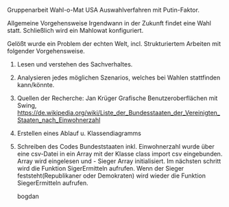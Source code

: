 Gruppenarbeit Wahl-o-Mat USA Auswahlverfahren mit Putin-Faktor.

Allgemeine Vorgehensweise
Irgendwann in der Zukunft findet eine Wahl statt.
Schließlich wird ein Mahlowat konfiguriert.

Gelößt wurde ein Problem der echten Welt, incl. Strukturiertem Arbeiten mit folgender Vorgehensweise.

1. Lesen und verstehen des Sachverhaltes.
2. Analysieren jedes möglichen Szenarios, welches bei Wahlen stattfinden kann/könnte.
3. Quellen der Recherche: Jan Krüger Grafische Benutzeroberflächen mit Swing,
   https://de.wikipedia.org/wiki/Liste_der_Bundesstaaten_der_Vereinigten_Staaten_nach_Einwohnerzahl
4. Erstellen eines Ablauf u. Klassendiagramms
5. Schreiben des Codes 
     Bundeststaaten inkl. Einwohnerzahl wurde über eine csv-Datei in ein Array mit der Klasse class import csv eingebunden.
     Array wird eingelesen und - Sieger Array initialisiert. 
     Im nächsten schritt wird die Funktion SigerErmitteln aufrufen. Wenn der Sieger feststeht(Republikaner oder Demokraten) wird
     wieder die Funktion SiegerErmitteln aufrufen.
     
     bogdan
     
    
